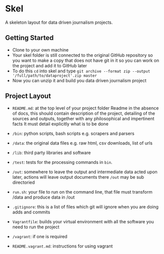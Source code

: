 Skel
====

A skeleton layout for data driven journalism projects.

Getting Started
---------------
* Clone to your own machine
* Your skel folder is still connected to the original GitHub repository so you want to make a copy that does not have git in it so you can work on the project and add it to GitHub later
* To do this `cd` into skel and type `git archive --format zip --output '/full/path/to/dataproject'.zip master`
* Now you can unzip it and build you data driven journalism project

Project Layout
--------------
* `README.md`: at the top level of your project folder
 Readme in the absence of docs, this should contain description of the project, detailing of the sources and outputs, together with any philosophical and impertinent facts
 It must detail explicitly what is to be done

* `/bin`: python scripts, bash scripts e.g. scrapers and parsers
* `/data`: the original data files e.g. raw html, csv downloads, list of urls
* `/lib`: third party libraries and software
* `/test`: tests for the processing commands in `bin`.
* `/out`: somewhere to leave the output and intermediate data acted upon later, actions will leave output documents there
`/out` may be sub directoried
* `run.sh`: your file to run on the command line, that file must transform /data and produce data in /out
* `.gitignore`: this is a list of files which git will ignore when
  you are doing adds and commits

* `Vagrantfile`: builds your virtual environment with all the software you need to run the project
* `/vagrant`: if one is required
* `README.vagrant.md`:  instructions for using vagrant
